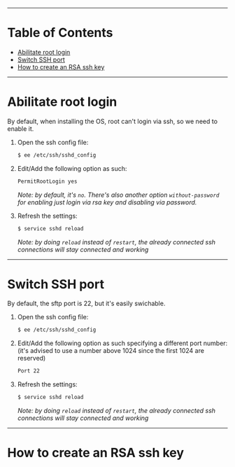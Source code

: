 
---
# Table of Contents
* [Abilitate root login](#abilitate-root-login)
* [Switch SSH port](#switch-ssh-port)
* [How to create an RSA ssh key](#how-to-create-an-rsa-ssh-key)

--------------------------------------------------------------------------------
# Abilitate root login
By default, when installing the OS, root can't login via ssh, so we need to enable it.

1. Open the ssh config file:

	```sh
	$ ee /etc/ssh/sshd_config
	```

2. Edit/Add the following option as such:

	```sh
	PermitRootLogin yes
	```

	_Note: by default, it's `no`. There's also another option `without-password` for enabling just login via rsa key and disabling via password._

3. Refresh the settings:

	```sh
	$ service sshd reload
	```

	_Note: by doing `reload` instead of `restart`, the already connected ssh connections will stay connected and working_


--------------------------------------------------------------------------------
# Switch SSH port
By default, the sftp port is 22, but it's easily swichable.

1. Open the ssh config file:

	```sh
	$ ee /etc/ssh/sshd_config
	```

2. Edit/Add the following option as such specifying a different port number: (it's advised to use a number above 1024 since the first 1024 are reserved)

	```sh
	Port 22
	```

3. Refresh the settings:

	```sh
	$ service sshd reload
	```

	_Note: by doing `reload` instead of `restart`, the already connected ssh connections will stay connected and working_


--------------------------------------------------------------------------------
# How to create an RSA ssh key
